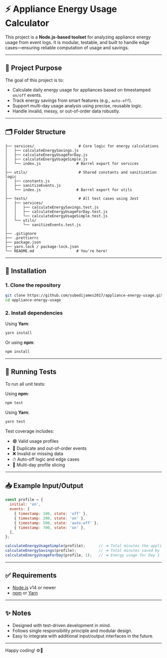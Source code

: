 
# ⚡ Appliance Energy Usage Calculator

This project is a **Node.js-based toolset** for analyzing appliance energy usage from event logs. It is modular, testable, and built to handle edge cases—ensuring reliable computation of usage and savings.

---

## 📌 Project Purpose

The goal of this project is to:

- Calculate daily energy usage for appliances based on timestamped `on/off` events.
- Track energy savings from smart features (e.g., `auto-off`).
- Support multi-day usage analysis using precise, reusable logic.
- Handle invalid, messy, or out-of-order data robustly.

---

## 🗂️ Folder Structure

```
├── services/                    # Core logic for energy calculations
│   ├── calculateEnergySavings.js
│   ├── calculateEnergyUsageForDay.js
│   ├── calculateEnergyUsageSimple.js
│   └── index.js                # Barrel export for services
│
├── utils/                       # Shared constants and sanitization logic
│   ├── constants.js
│   ├── sanitizeEvents.js
│   └── index.js                # Barrel export for utils
│
├── tests/                       # All test cases using Jest
│   ├── services/
│   │   ├── calculateEnergySavings.test.js
│   │   ├── calculateEnergyUsageForDay.test.js
│   │   └── calculateEnergyUsageSimple.test.js
│   └── utils/
│       └── sanitizeEvents.test.js
│
├── .gitignore
├── .prettierrc
├── package.json
├── yarn.lock / package-lock.json
└── README.md                   # You're here!
```

---

## 🚀 Installation

### 1. Clone the repository

```bash
git clone https://github.com/subedijames2017/appliance-energy-usage.git
cd appliance-energy-usage
```

### 2. Install dependencies

Using **Yarn**:

```bash
yarn install
```

Or using **npm**:

```bash
npm install
```

---

## 🧪 Running Tests

To run all unit tests:

Using **npm**:

```bash
npm test
```

Using **Yarn**:

```bash
yarn test
```

Test coverage includes:

- 🟢 Valid usage profiles  
- 🔁 Duplicate and out-of-order events  
- ❌ Invalid or missing data  
- ⏱ Auto-off logic and edge cases  
- 📆 Multi-day profile slicing  

---

## 📥 Example Input/Output

```js
const profile = {
  initial: 'on',
  events: [
    { timestamp: 100, state: 'off' },
    { timestamp: 200, state: 'on' },
    { timestamp: 500, state: 'auto-off' },
    { timestamp: 700, state: 'on' },
  ],
};

calculateEnergyUsageSimple(profile);      // ➜ Total minutes the appliance was 'on'
calculateEnergySavings(profile);          // ➜ Total minutes saved by 'auto-off'
calculateEnergyUsageForDay(profile, 1);   // ➜ Energy usage for Day 1
```

---

## ✅ Requirements

- [Node.js](https://nodejs.org/) v14 or newer
- [npm](https://www.npmjs.com/) or [Yarn](https://yarnpkg.com/)

---

## ✨ Notes

- Designed with test-driven development in mind.
- Follows single responsibility principle and modular design.
- Easy to integrate with additional input/output interfaces in the future.

---

Happy coding! ⚙️🔌
